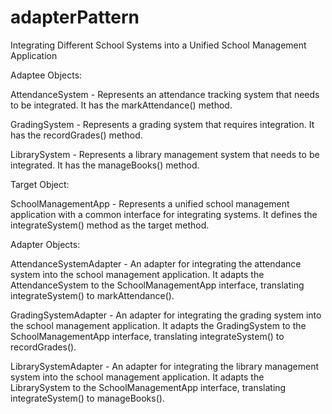 # adapterPattern

Integrating Different School Systems into a Unified School Management Application


Adaptee Objects:

AttendanceSystem - Represents an attendance tracking system that needs to be integrated. It has the markAttendance() method.

GradingSystem - Represents a grading system that requires integration. It has the recordGrades() method.

LibrarySystem - Represents a library management system that needs to be integrated. It has the manageBooks() method.


Target Object:

SchoolManagementApp - Represents a unified school management application with a common interface for integrating systems. It defines the integrateSystem() method as the target method.


Adapter Objects:

AttendanceSystemAdapter - An adapter for integrating the attendance system into the school management application. It adapts the AttendanceSystem to the SchoolManagementApp interface, translating integrateSystem() to markAttendance().

GradingSystemAdapter - An adapter for integrating the grading system into the school management application. It adapts the GradingSystem to the SchoolManagementApp interface, translating integrateSystem() to recordGrades().

LibrarySystemAdapter - An adapter for integrating the library management system into the school management application. It adapts the LibrarySystem to the SchoolManagementApp interface, translating integrateSystem() to manageBooks().
